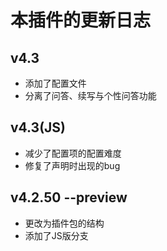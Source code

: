 # 本插件的更新日志

## v4.3
* 添加了配置文件
* 分离了问答、续写与个性问答功能

## v4.3(JS)
* 减少了配置项的配置难度
* 修复了声明时出现的bug

## v4.2.50 --preview
* 更改为插件包的结构
* 添加了JS版分支